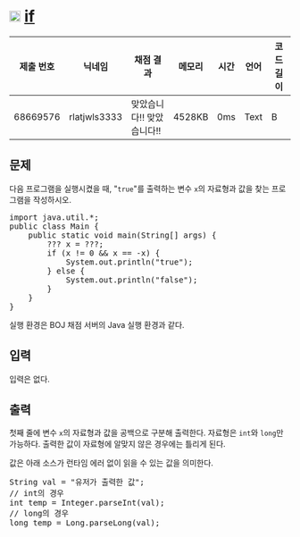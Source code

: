 # <img width="20px"  src="https://d2gd6pc034wcta.cloudfront.net/tier/6.svg" class="solvedac-tier"> [if](https://www.acmicpc.net/problem/15549) 

| 제출 번호 | 닉네임 | 채점 결과 | 메모리 | 시간 | 언어 | 코드 길이 |
|---|---|---|---|---|---|---|
|68669576| rlatjwls3333|맞았습니다!! 맞았습니다!!|4528KB|0ms|Text|B|

## 문제
<p>다음 프로그램을 실행시켰을 때, "<code>true</code>"를 출력하는 변수 <code>x</code>의 자료형과 값을 찾는 프로그램을 작성하시오.</p>

<pre class="brush:java; toolbar:false;">import java.util.*;
public class Main {
    public static void main(String[] args) {
        ??? x = ???;
        if (x != 0 && x == -x) {
            System.out.println("true");
        } else {
            System.out.println("false");
        }
    }
}
</pre>

<p>실행 환경은 BOJ 채점 서버의 Java 실행 환경과 같다.</p>

## 입력
<p>입력은 없다.</p>

## 출력
<p>첫째 줄에 변수 <code>x</code>의 자료형과 값을 공백으로 구분해 출력한다. 자료형은 <code>int</code>와 <code>long</code>만 가능하다. 출력한 값이 자료형에 알맞지 않은 경우에는 틀리게 된다.</p>

<p>값은 아래 소스가 런타임 에러 없이 읽을 수 있는 값을 의미한다.</p>

<pre class="brush:java; toolbar:false;">String val = "유저가 출력한 값";
// int의 경우
int temp = Integer.parseInt(val);
// long의 경우
long temp = Long.parseLong(val);</pre>

